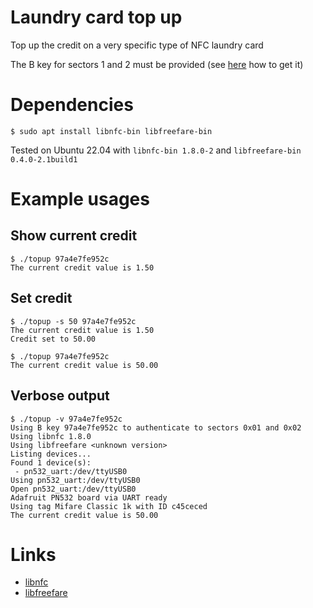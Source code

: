 Laundry card top up
===================

Top up the credit on a very specific type of NFC laundry card

The B key for sectors 1 and 2 must be provided
(see [here](https://github.com/nfc-tools/miLazyCracker) how to get it)

# Dependencies

```shell
$ sudo apt install libnfc-bin libfreefare-bin
```

Tested on Ubuntu 22.04 with `libnfc-bin 1.8.0-2` and `libfreefare-bin 0.4.0-2.1build1`


# Example usages

## Show current credit

```shell
$ ./topup 97a4e7fe952c
The current credit value is 1.50
```

## Set credit

```shell
$ ./topup -s 50 97a4e7fe952c
The current credit value is 1.50
Credit set to 50.00

$ ./topup 97a4e7fe952c
The current credit value is 50.00
```

## Verbose output

```shell
$ ./topup -v 97a4e7fe952c
Using B key 97a4e7fe952c to authenticate to sectors 0x01 and 0x02
Using libnfc 1.8.0
Using libfreefare <unknown version>
Listing devices...
Found 1 device(s):
 - pn532_uart:/dev/ttyUSB0
Using pn532_uart:/dev/ttyUSB0
Open pn532_uart:/dev/ttyUSB0
Adafruit PN532 board via UART ready
Using tag Mifare Classic 1k with ID c45ceced
The current credit value is 50.00
``` 

# Links

 - [libnfc](https://github.com/nfc-tools/libnfc)
 - [libfreefare](https://github.com/nfc-tools/libfreefare)
